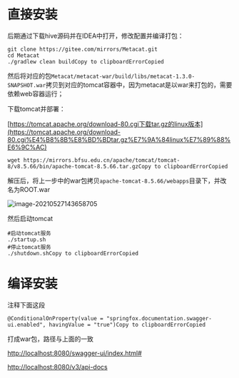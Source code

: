 # 直接安装

后期通过下载hive源码并在IDEA中打开，修改配置并编译打包：

```
git clone https://gitee.com/mirrors/Metacat.git
cd Metacat
./gradlew clean buildCopy to clipboardErrorCopied
```

然后将对应的包`Metacat/metacat-war/build/libs/metacat-1.3.0-SNAPSHOT.war`拷贝到对应的tomcat容器中，因为metacat是以war来打包的，需要依赖web容器运行；

下载tomcat并部署：

[https://tomcat.apache.org/download-80.cgi下载tar.gz的linux版本](https://tomcat.apache.org/download-80.cgi%E4%B8%8B%E8%BD%BDtar.gz%E7%9A%84linux%E7%89%88%E6%9C%AC)

```
wget https://mirrors.bfsu.edu.cn/apache/tomcat/tomcat-8/v8.5.66/bin/apache-tomcat-8.5.66.tar.gzCopy to clipboardErrorCopied
```

解压后，将上一步中的war包拷贝`apache-tomcat-8.5.66/webapps`目录下，并改名为ROOT.war

![image-20210527143658705](https://glong1997.github.io/XiYun-Notes/%E5%A4%A7%E6%95%B0%E6%8D%AE/%E5%85%83%E6%95%B0%E6%8D%AE%E7%AE%A1%E7%90%86/metacat/images/image-20210527143658705.png)

然后启动tomcat

```
#启动tomcat服务
./startup.sh
#停止tomcat服务
./shutdown.shCopy to clipboardErrorCopied
```

# 编译安装

注释下面这段

```
@ConditionalOnProperty(value = "springfox.documentation.swagger-ui.enabled", havingValue = "true")Copy to clipboardErrorCopied
```

打成war包，路径与上面的一致

<http://localhost:8080/swagger-ui/index.html#>

<http://localhost:8080/v3/api-docs>